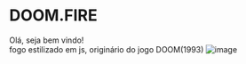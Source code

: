 # DOOM.FIRE
Olá, seja bem vindo! <br>
fogo estilizado em js, originário do jogo DOOM(1993) 
![image](https://github.com/ereism1/DOOM.FIRE/assets/122753528/04afa245-5dc2-4e6e-86f3-eb9a3b99023f)
